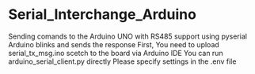 # Serial_Interchange_Arduino
Sending comands to the Arduino UNO with RS485 support using pyserial Arduino blinks and sends the response
First, You need to upload serial_tx_msg.ino scetch to the board via Arduino IDE
You can run arduino_serial_client.py directly
Please specify settings in the .env file
